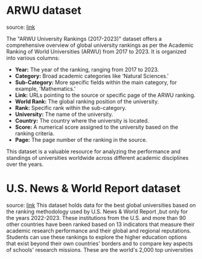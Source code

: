 # ARWU dataset
source: [link]([https://www.usnews.com/education/best-global-universities/rankings](https://www.shanghairanking.com/rankings/gras/2023))

The "ARWU University Rankings (2017-2023)" dataset offers a comprehensive overview of global university rankings as per the Academic Ranking of World Universities (ARWU) from 2017 to 2023. It is organized into various columns:

- **Year:** The year of the ranking, ranging from 2017 to 2023.
- **Category:** Broad academic categories like 'Natural Sciences.'
- **Sub-Category:** More specific fields within the main category, for example, 'Mathematics.'
- **Link:** URLs pointing to the source or specific page of the ARWU ranking.
- **World Rank:** The global ranking position of the university.
- **Rank:** Specific rank within the sub-category.
- **University:** The name of the university.
- **Country:** The country where the university is located.
- **Score:** A numerical score assigned to the university based on the ranking criteria.
- **Page:** The page number of the ranking in the source.

This dataset is a valuable resource for analyzing the performance and standings of universities worldwide across different academic disciplines over the years.

# U.S. News & World Report dataset
source: [link](https://www.usnews.com/education/best-global-universities/rankings)
This dataset holds data for the best global universities based on the ranking methodology used by U.S. News & World Report ,but only for the years 2022-2023.
These institutions from the U.S. and more than 90 other countries have been ranked based on 13 indicators that measure their academic research performance and their global and regional reputations. Students can use these rankings to explore the higher education options that exist beyond their own countries' borders and to compare key aspects of schools' research missions. These are the world's 2,000 top universities
